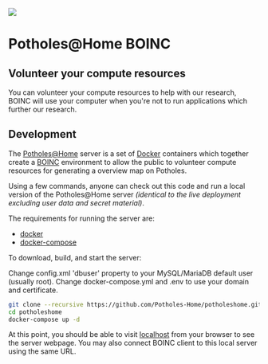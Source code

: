 ![](https://raw.githubusercontent.com/potholeshome/branding/master/social/github-readme.png)

Potholes@Home BOINC
====================

## Volunteer your compute resources

You can volunteer your compute resources to help with our research, BOINC will use your computer when you're not to run applications which further our research.

<!--[Click here to join!](https://minecraftathome.com/minecrafthome/signup.php)-->

## Development

The [Potholes@Home](#) server is a set of [Docker](https://docker.com) containers which together create a [BOINC](https://boinc.berkeley.edu/) environment to allow the public to volunteer compute resources for generating a overview map on Potholes.

Using a few commands, anyone can check out this code and run a local version of the Potholes@Home server _(identical to the live deployment excluding user data and secret material)_. 

The requirements for running the server are:
* [docker](https://docs.docker.com/engine/installation/)
* [docker-compose](https://docs.docker.com/compose/install/)

To download, build, and start the server:

Change config.xml 'dbuser' property to your MySQL/MariaDB default user (usually root).
Change docker-compose.yml and .env to use your domain and certificate.

```bash
git clone --recursive https://github.com/Potholes-Home/potholeshome.git
cd potholeshome
docker-compose up -d
```

At this point, you should be able to visit [localhost](http://localhost:80/potholeshome) from your browser to see the server webpage. You may also connect BOINC client to this local server using the same URL.
